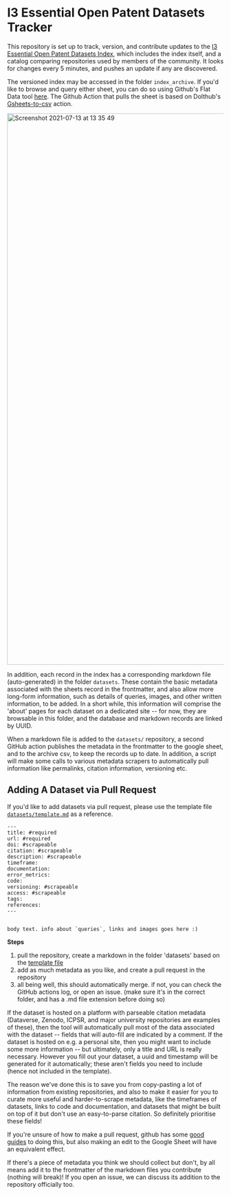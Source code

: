 # I3 Essential Open Patent Datasets Tracker

This repository is set up to track, version, and contribute updates to the [I3 Essential Open Patent Datasets Index](https://docs.google.com/spreadsheets/d/1bdyhGrj0oNz-_qW3Rv2GNGqhZZ73rgj-DYWePLA_1Ms/edit#gid=1389884911), which includes the index itself, and a catalog comparing repositories used by members of the community. It looks for changes every 5 minutes, and pushes an update if any are discovered.

The versioned index may be accessed in the folder `index_archive`. If you'd like to browse and query either sheet, you can do so using Github's Flat Data tool [here](https://flatgithub.com/Innovation-Information-Initiative/Dataset-Index-Sheet-Tracker?filename=index_archive%2FOpen_Patent_Datsets.csv&filters=&sha=50624ec98ff61d670b75aa9f9206650395bc624b&sort=Title%2Casc&stickyColumnName=Title). The Github Action that pulls the sheet is based on Dolthub's [Gsheets-to-csv](https://github.com/dolthub/gsheets-to-csv) action.

<img width="1280" alt="Screenshot 2021-07-13 at 13 35 49" src="https://user-images.githubusercontent.com/16444898/125452541-3ca1ac05-16b8-4fa3-8b21-beee9b6db01b.png">

In addition, each record in the index has a corresponding markdown file (auto-generated) in the folder `datasets`. These contain the basic metadata associated with the sheets record in the frontmatter, and also allow more long-form information, such as details of queries, images, and other written information, to be added. In a short while, this information will comprise the 'about' pages for each dataset on a dedicated site -- for now, they are browsable in this folder, and the database and markdown records are linked by UUID.

When a markdown file is added to the `datasets/` repository, a second GitHub action publishes the metadata in the frontmatter to the google sheet, and to the archive csv, to keep the records up to date. In addition, a script will make some calls to various metadata scrapers to automatically pull information like permalinks, citation information, versioning etc. 

## Adding A Dataset via Pull Request

If you'd like to add datasets via pull request, please use the template file [`datasets/template.md`](datasets/template.md) as a reference.

```
---
title: #required
url: #required
doi: #scrapeable
citation: #scrapeable
description: #scrapeable
timeframe:
documentation:
error_metrics:
code:
versioning: #scrapeable
access: #scrapeable
tags:
references:
---


body text. info about `queries`, links and images goes here :)
```

**Steps**

1. pull the repository, create a markdown in the folder 'datasets' based on the [template file](datasets/template.md) 
2. add as much metadata as you like, and create a pull request in the repository
3. all being well, this should automatically merge. if not, you can check the GitHub actions log, or open an issue. (make sure it's in the correct folder, and has a .md file extension before doing so)

If the dataset is hosted on a platform with parseable citation metadata (Dataverse, Zenodo, ICPSR, and major university repositories are examples of these), then the tool will automatically pull most of the data associated with the dataset -- fields that will auto-fill are indicated by a comment. If the dataset is hosted on e.g. a personal site, then you might want to include some more information -- but ultimately, only a title and URL is really necessary. However you fill out your dataset, a uuid and timestamp will be generated for it automatically; these aren't fields you need to include (hence not included in the template).

The reason we've done this is to save you from copy-pasting a lot of information from existing repositories, and also to make it easier for you to curate more useful and harder-to-scrape metadata, like the timeframes of datasets, links to code and documentation, and datasets that might be built on top of it but don't use an easy-to-parse citation. So definitely prioritise these fields!

If you're unsure of how to make a pull request, github has some [good guides](https://docs.github.com/en/github/collaborating-with-pull-requests/proposing-changes-to-your-work-with-pull-requests/creating-a-pull-request) to doing this, but also making an edit to the Google Sheet will have an equivalent effect.

If there's a piece of metadata you think we should collect but don't, by all means add it to the frontmatter of the markdown files you contribute (nothing will break)! If you open an issue, we can discuss its addition to the repository officially too.